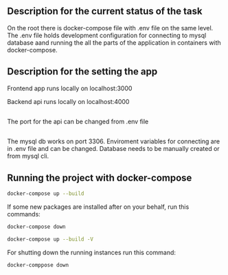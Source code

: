 ## Description for the current status of the task

On the root there is docker-compose file with .env file on the same level. The .env file holds development configuration for connecting to mysql database aand running the all the parts of the application in containers with docker-compose.

## Description for the setting the app

Frontend app runs locally on localhost:3000

Backend api runs locally on localhost:4000

##

The port for the api can be changed from .env file

##

The mysql db works on port 3306. Enviroment variables for connecting are in .env file and can be changed. Database needs to be manually created or from mysql cli.

## Running the project with docker-compose

```bash
docker-compose up --build
```

If some new packages are installed after on your behalf, run this commands:

```bash
docker-compose down

docker-compose up --build -V
```

For shutting down the running instances run this command:

```bash
docker-comppose down
```
